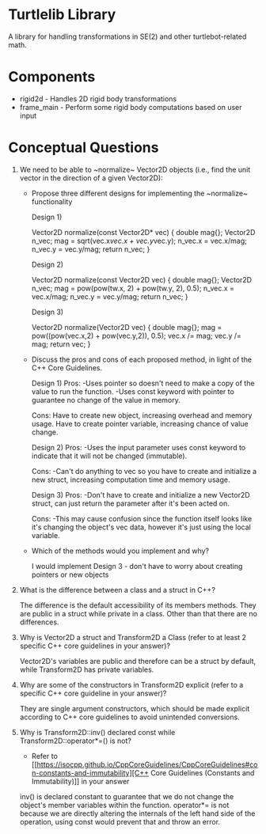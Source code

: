 # Turtlelib Library
A library for handling transformations in SE(2) and other turtlebot-related math.

# Components
- rigid2d - Handles 2D rigid body transformations
- frame_main - Perform some rigid body computations based on user input

# Conceptual Questions
1. We need to be able to ~normalize~ Vector2D objects (i.e., find the unit vector in the direction of a given Vector2D):
   - Propose three different designs for implementing the ~normalize~ functionality

      Design 1)

      Vector2D normalize(const Vector2D* vec)
      {
         double mag{};
         Vector2D n_vec;
         mag = sqrt(vec.x*vec.x + vec.y*vec.y);
         n_vec.x = vec.x/mag;   
         n_vec.y = vec.y/mag;
         return n_vec;
      }


      Design 2)

      Vector2D normalize(const Vector2D vec)
      {
         double mag{};
         Vector2D n_vec;
         mag = pow(pow(tw.x, 2) + pow(tw.y, 2), 0.5);
         n_vec.x = vec.x/mag;
         n_vec.y = vec.y/mag;
         return n_vec;
      }


      Design 3)

      Vector2D normalize(Vector2D vec)
      {
         double mag{};
         mag = pow((pow(vec.x,2) + pow(vec.y,2)), 0.5);
         vec.x /= mag;
         vec.y /= mag;
         return vec;
      }


   - Discuss the pros and cons of each proposed method, in light of the C++ Core Guidelines.

      Design 1)
      Pros:
         -Uses pointer so doesn't need to make a copy of the value to run the function.
         -Uses const keyword with pointer to guarantee no change of the value in memory.

      Cons: 
         Have to create new object, increasing overhead and memory usage.
         Have to create pointer variable, increasing chance of value change.
         

      Design 2)
      Pros:
         -Uses the input parameter uses const keyword to indicate that it will not be changed (immutable).

      Cons:
         -Can't do anything to vec so you have to create and initialize a new struct, increasing computation time and memory usage.


      Design 3)
      Pros:
         -Don't have to create and initialize a new Vector2D struct, can just return the parameter after it's been acted on.
        
      Cons:
         -This may cause confusion since the function itself looks like it's changing the object's vec data, however it's just using the local variable.


   - Which of the methods would you implement and why?

      I would implement Design 3 - don't have to worry about creating pointers or new objects


2. What is the difference between a class and a struct in C++?

   The difference is the default accessibility of its members methods. They are public in a struct while private in a class. Other than that there are no differences.


3. Why is Vector2D a struct and Transform2D a Class (refer to at least 2 specific C++ core guidelines in your answer)?

   Vector2D's variables are public and therefore can be a struct by default, while Transform2D has private variables.


4. Why are some of the constructors in Transform2D explicit (refer to a specific C++ core guideline in your answer)?

   They are single argument constructors, which should be made explicit according to C++ core guidelines to avoid unintended conversions.


5. Why is Transform2D::inv() declared const while Transform2D::operator*=() is not?
   - Refer to [[https://isocpp.github.io/CppCoreGuidelines/CppCoreGuidelines#con-constants-and-immutability][C++ Core Guidelines (Constants and Immutability)]] in your answer

   inv() is declared constant to guarantee that we do not change the object's member variables within the function. operator*= is not because we are directly altering the internals of the left hand side of the operation, using const would prevent that and throw an error.